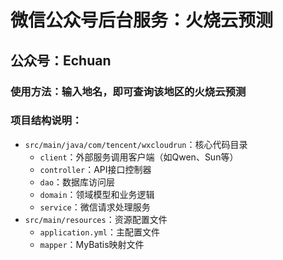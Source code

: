 # 微信公众号后台服务：火烧云预测

## 公众号：Echuan

### 使用方法：输入地名，即可查询该地区的火烧云预测

### 项目结构说明：

- `src/main/java/com/tencent/wxcloudrun`：核心代码目录
    - `client`：外部服务调用客户端（如Qwen、Sun等）
    - `controller`：API接口控制器
    - `dao`：数据库访问层
    - `domain`：领域模型和业务逻辑
    - `service`：微信请求处理服务
- `src/main/resources`：资源配置文件
    - `application.yml`：主配置文件
    - `mapper`：MyBatis映射文件

